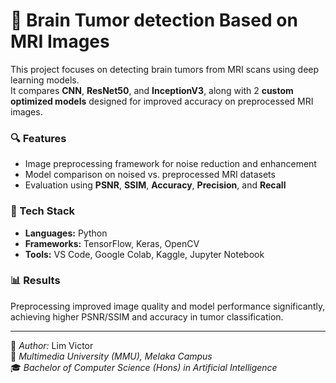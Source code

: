 # 🧠 Brain Tumor detection Based on MRI Images

This project focuses on detecting brain tumors from MRI scans using deep learning models.  
It compares **CNN**, **ResNet50**, and **InceptionV3**, along with 2 **custom optimized models** designed for improved accuracy on preprocessed MRI images.

### 🔍 Features
- Image preprocessing framework for noise reduction and enhancement  
- Model comparison on noised vs. preprocessed MRI datasets  
- Evaluation using **PSNR**, **SSIM**, **Accuracy**, **Precision**, and **Recall**  

### 🧩 Tech Stack
- **Languages:** Python  
- **Frameworks:** TensorFlow, Keras, OpenCV  
- **Tools:** VS Code, Google Colab, Kaggle, Jupyter Notebook 


### 📊 Results
Preprocessing improved image quality and model performance significantly,  
achieving higher PSNR/SSIM and accuracy in tumor classification.

---

📘 *Author:* Lim Victor  
🏫 *Multimedia University (MMU), Melaka Campus*  
🎓 *Bachelor of Computer Science (Hons) in Artificial Intelligence*  

